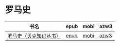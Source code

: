 # 罗马史

| 书名 | epub | mobi | azw3 |
| --- | --- | --- | --- |
| [罗马史（贝克知识丛书）](http://ct.dalanmei.com/f/31084289-572117419-e03594) | [epub](http://ct.dalanmei.com/f/31084289-572117419-e03594) | [mobi](http://ct.dalanmei.com/f/31084289-571653286-0f7624) | [azw3](http://ct.dalanmei.com/f/31084289-572179859-0da7a8) |
